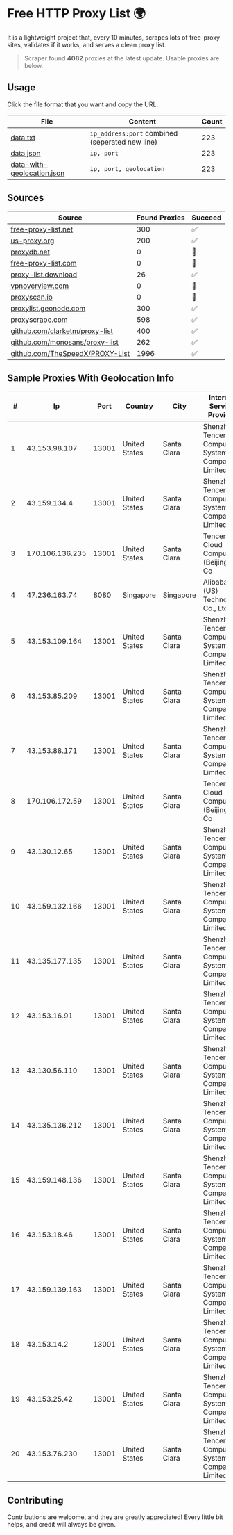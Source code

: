 
# Free HTTP Proxy List 🌍

It is a lightweight project that, every 10 minutes, scrapes lots of free-proxy sites, validates if it works, and serves a clean proxy list.


> Scraper found **4082** proxies at the latest update. Usable proxies are below.

## Usage

Click the file format that you want and copy the URL.


|File|Content|Count|
|----|-------|-----|
|[data.txt](https://raw.githubusercontent.com/themiralay/Proxy-List-World/master/data.txt)|`ip_address:port` combined (seperated new line)|223|
|[data.json](https://raw.githubusercontent.com/themiralay/Proxy-List-World/master/data.json)|`ip, port`|223|
|[data-with-geolocation.json](https://raw.githubusercontent.com/themiralay/Proxy-List-World/master/data-with-geolocation.json)|`ip, port, geolocation`|223|

## Sources

|Source|Found Proxies|Succeed|
|------|-------------|-------|
|[free-proxy-list.net](https://free-proxy-list.net)|300|✅|
|[us-proxy.org](https://www.us-proxy.org)|200|✅|
|[proxydb.net](http://proxydb.net)|0|🚫|
|[free-proxy-list.com](https://free-proxy-list.com/?page=&port=&type%5B%5D=http&type%5B%5D=https&up_time=0&search=Search)|0|🚫|
|[proxy-list.download](https://www.proxy-list.download/HTTP)|26|✅|
|[vpnoverview.com](https://vpnoverview.com/privacy/anonymous-browsing/free-proxy-servers)|0|🚫|
|[proxyscan.io](https://www.proxyscan.io)|0|🚫|
|[proxylist.geonode.com](https://proxylist.geonode.com/api/proxy-list?limit=300&page=1&sort_by=lastChecked&sort_type=desc&protocols=http,https)|300|✅|
|[proxyscrape.com](https://api.proxyscrape.com/v2/?request=displayproxies&protocol=http&timeout=10000&country=all&ssl=all&anonymity=all)|598|✅|
|[github.com/clarketm/proxy-list](https://raw.githubusercontent.com/clarketm/proxy-list/master/proxy-list-raw.txt)|400|✅|
|[github.com/monosans/proxy-list](https://raw.githubusercontent.com/monosans/proxy-list/main/proxies/http.txt)|262|✅|
|[github.com/TheSpeedX/PROXY-List](https://raw.githubusercontent.com/TheSpeedX/PROXY-List/master/http.txt)|1996|✅|


## Sample Proxies With Geolocation Info

|#|Ip|Port|Country|City|Internet Service Provider|
|-|--|----|-------|----|-------------------------|
|1|43.153.98.107|13001|United States|Santa Clara|Shenzhen Tencent Computer Systems Company Limited|
|2|43.159.134.4|13001|United States|Santa Clara|Shenzhen Tencent Computer Systems Company Limited|
|3|170.106.136.235|13001|United States|Santa Clara|Tencent Cloud Computing (Beijing) Co|
|4|47.236.163.74|8080|Singapore|Singapore|Alibaba (US) Technology Co., Ltd.|
|5|43.153.109.164|13001|United States|Santa Clara|Shenzhen Tencent Computer Systems Company Limited|
|6|43.153.85.209|13001|United States|Santa Clara|Shenzhen Tencent Computer Systems Company Limited|
|7|43.153.88.171|13001|United States|Santa Clara|Shenzhen Tencent Computer Systems Company Limited|
|8|170.106.172.59|13001|United States|Santa Clara|Tencent Cloud Computing (Beijing) Co|
|9|43.130.12.65|13001|United States|Santa Clara|Shenzhen Tencent Computer Systems Company Limited|
|10|43.159.132.166|13001|United States|Santa Clara|Shenzhen Tencent Computer Systems Company Limited|
|11|43.135.177.135|13001|United States|Santa Clara|Shenzhen Tencent Computer Systems Company Limited|
|12|43.153.16.91|13001|United States|Santa Clara|Shenzhen Tencent Computer Systems Company Limited|
|13|43.130.56.110|13001|United States|Santa Clara|Shenzhen Tencent Computer Systems Company Limited|
|14|43.135.136.212|13001|United States|Santa Clara|Shenzhen Tencent Computer Systems Company Limited|
|15|43.159.148.136|13001|United States|Santa Clara|Shenzhen Tencent Computer Systems Company Limited|
|16|43.153.18.46|13001|United States|Santa Clara|Shenzhen Tencent Computer Systems Company Limited|
|17|43.159.139.163|13001|United States|Santa Clara|Shenzhen Tencent Computer Systems Company Limited|
|18|43.153.14.2|13001|United States|Santa Clara|Shenzhen Tencent Computer Systems Company Limited|
|19|43.153.25.42|13001|United States|Santa Clara|Shenzhen Tencent Computer Systems Company Limited|
|20|43.153.76.230|13001|United States|Santa Clara|Shenzhen Tencent Computer Systems Company Limited|



## Contributing

Contributions are welcome, and they are greatly appreciated! Every
little bit helps, and credit will always be given.

